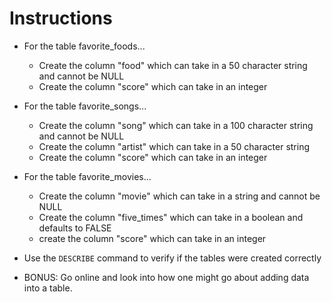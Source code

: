 # **Instructions**

* For the table favorite_foods...

  * Create the column "food" which can take in a 50 character string and cannot be NULL
  * Create the column "score" which can take in an integer

* For the table favorite_songs...

  * Create the column "song" which can take in a 100 character string and cannot be NULL
  * Create the column "artist" which can take in a 50 character string
  * Create the column "score" which can take in an integer

* For the table favorite_movies...

  * Create the column "movie" which can take in a string and cannot be NULL
  * Create the column "five_times" which can take in a boolean and defaults to FALSE
  * create the column "score" which can take in an integer

* Use the `DESCRIBE` command to verify if the tables were created correctly

* BONUS: Go online and look into how one might go about adding data into a table.
